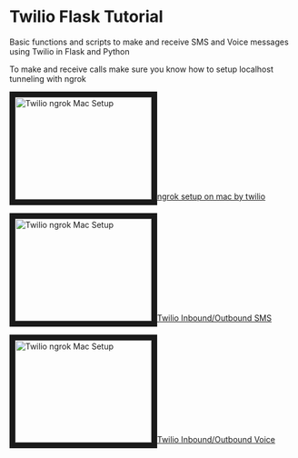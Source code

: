 # Twilio Flask Tutorial
Basic functions and scripts to make and receive SMS and Voice messages using Twilio in Flask and Python

To make and receive calls make sure you know how to setup localhost tunneling with ngrok

<a href="http://www.youtube.com/watch?feature=player_embedded&v=oy13mDsXC4s" target="_blank"><img src="http://img.youtube.com/vi/oy13mDsXC4s/0.jpg" alt="Twilio ngrok Mac Setup" width="240" height="180" border="10" />ngrok setup on mac by twilio
</a>

<a href="http://www.youtube.com/watch?feature=player_embedded&v=knxlmCVFAZI
" target="_blank"><img src="http://img.youtube.com/vi/knxlmCVFAZI/0.jpg" alt="Twilio ngrok Mac Setup" width="240" height="180" border="10"/>Twilio Inbound/Outbound SMS</a>

<a href="http://www.youtube.com/watch?feature=player_embedded&v=-AChTCBoTUM" target="_blank"><img src="http://img.youtube.com/vi/-AChTCBoTUM/0.jpg" alt="Twilio ngrok Mac Setup" width="240" height="180" border="10"/>Twilio Inbound/Outbound Voice</a>
